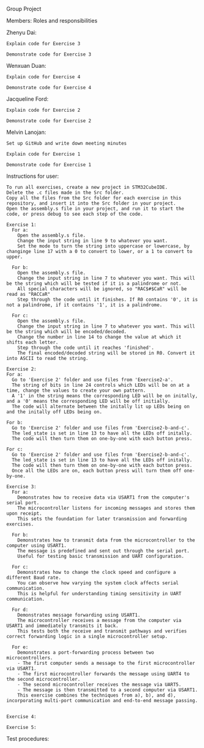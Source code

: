   Group Project

  Members: Roles and responsibilities

  Zhenyu Dai:
  
    Explain code for Exercise 3
    
    Demonstrate code for Exercise 3
    
  Wenxuan Duan:
  
    Explain code for Exercise 4
    
    Demonstrate code for Exercise 4
    
  Jacqueline Ford:
  
    Explain code for Exercise 2
    
    Demonstrate code for Exercise 2
    
  Melvin Lanojan:
  
    Set up GitHub and write down meeting minutes
    
    Explain code for Exercise 1
    
    Demonstrate code for Exercise 1

  Instructions for user:

    To run all exercises, create a new project in STM32CubeIDE.
    Delete the .c files made in the Src folder.
    Copy all the files from the Src folder for each exercise in this repository, and insert it into the Src folder in your project.
    Open the assembly.s file in your project, and run it to start the code, or press debug to see each step of the code.
  
    Exercise 1:
      For a:
        Open the assembly.s file.
        Change the input string in line 9 to whatever you want.
        Set the mode to turn the string into uppercase or lowercase, by changinge line 17 with a 0 to convert to lower, or a 1 to convert to upper.

      For b:
        Open the assembly.s file.
        Change the input string in line 7 to whatever you want. This will be the string which will be tested if it is a palindrome or not.
        All special characters will be ignored, so "RAC$#$CaR" will be read as "RACCaR"
        Step through the code until it finishes. If R0 contains '0', it is not a palindrome, if it contains '1', it is a palindrome.
        
      For c:
        Open the assembly.s file.
        Change the input string in line 7 to whatever you want. This will be the string which will be encoded/decoded.
        Change the number in line 14 to change the value at which it shifts each letter.
        Step through the code until it reaches 'finished'.
        The final encoded/decoded string will be stored in R0. Convert it into ASCII to read the string.
        
    Exercise 2:
    For a:
      Go to 'Exercise 2' folder and use files from 'Exercise2-a'.
      The string of bits in line 24 controls which LEDs will be on at a time, change the values to create your own pattern.
      A '1' in the string means the corresponding LED will be on initally, and a '0' means the corresponding LED will be off initially.
      The code will alternate between the initally lit up LEDs being on and the initally off LEDs being on.

    For b:
      Go to 'Exercise 2' folder and use files from 'Exercise2-b-and-c'.
      The led_state is set in line 13 to have all the LEDs off initally.
      The code will then turn them on one-by-one with each button press.

    For c:
      Go to 'Exercise 2' folder and use files from 'Exercise2-b-and-c'.
      The led_state is set in line 13 to have all the LEDs off initally.
      The code will then turn them on one-by-one with each button press.
      Once all the LEDs are on, each button press will turn them off one-by-one.

    Exercise 3:
      For a:  
        Demonstrates how to receive data via USART1 from the computer's serial port.  
        The microcontroller listens for incoming messages and stores them upon receipt.  
        This sets the foundation for later transmission and forwarding exercises.
      
      For b:  
        Demonstrates how to transmit data from the microcontroller to the computer using USART1.  
        The message is predefined and sent out through the serial port.  
        Useful for testing basic transmission and UART configuration.
      
      For c:  
        Demonstrates how to change the clock speed and configure a different Baud rate.  
        You can observe how varying the system clock affects serial communication.  
        This is helpful for understanding timing sensitivity in UART communication.
      
      For d:  
        Demonstrates message forwarding using USART1.  
        The microcontroller receives a message from the computer via USART1 and immediately transmits it back.  
        This tests both the receive and transmit pathways and verifies correct forwarding logic in a single microcontroller setup.
      
      For e:  
        Demonstrates a port-forwarding process between two microcontrollers.  
        - The first computer sends a message to the first microcontroller via USART1.  
        - The first microcontroller forwards the message using UART4 to the second microcontroller.  
        - The second microcontroller receives the message via UART5.  
        - The message is then transmitted to a second computer via USART1.  
        This exercise combines the techniques from a), b), and d), incorporating multi-port communication and end-to-end message passing.


    Exercise 4:

    Exercise 5:
      

  Test procedures:
